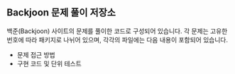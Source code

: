 ## Backjoon 문제 풀이 저장소

백준(Backjoon) 사이트의 문제를 풀이한 코드로 구성되어 있습니다. 각 문제는 고유한 번호에 따라 패키지로 나뉘어 있으며, 각각의 파일에는 다음 내용이 포함되어 있습니다.

- 문제 접근 방법
- 구현 코드 및 단위 테스트
